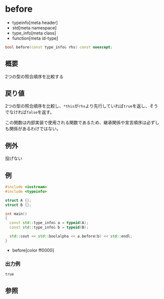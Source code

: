 # before
* typeinfo[meta header]
* std[meta namespace]
* type_info[meta class]
* function[meta id-type]

```cpp
bool before(const type_info& rhs) const noexcept;
```

## 概要
2つの型の照合順序を比較する


## 戻り値
2つの型の照合順序を比較し、`*this`が`rhs`より先行していれば`true`を返し、そうでなければ`false`を返す。

この関数は内部実装で使用される関数であるため、継承関係や宣言順序は必ずしも関係があるわけではない。


## 例外
投げない


## 例
```cpp example
#include <iostream>
#include <typeinfo>

struct A {};
struct B {};

int main()
{
  const std::type_info& a = typeid(A);
  const std::type_info& b = typeid(B);

  std::cout << std::boolalpha << a.before(b) << std::endl;
}
```
* before[color ff0000]

### 出力例
```
true
```

## 参照
